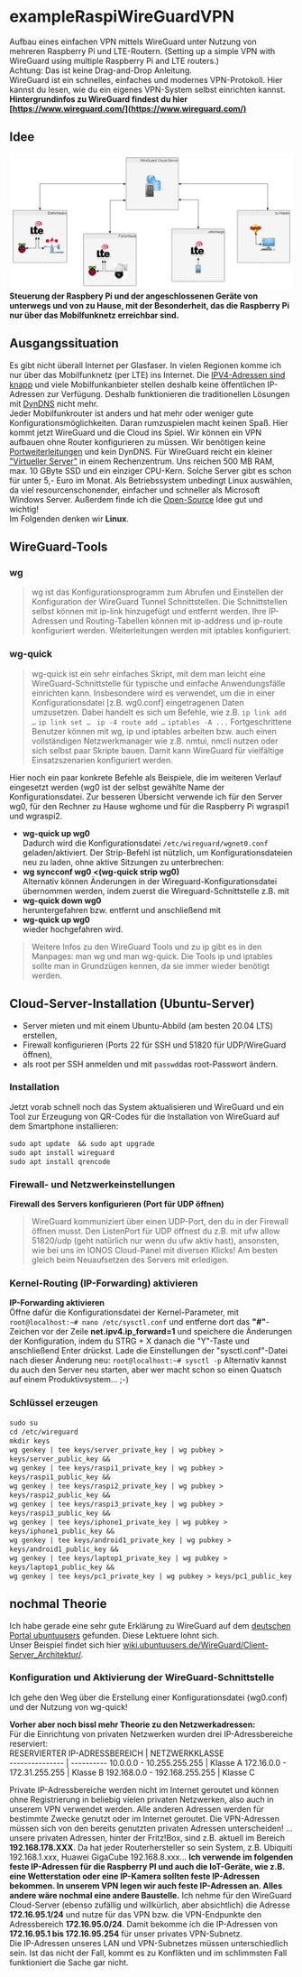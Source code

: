 # exampleRaspiWireGuardVPN
Aufbau eines einfachen VPN mittels WireGuard unter Nutzung von mehreren Raspberry Pi und LTE-Routern.
(Setting up a simple VPN with WireGuard using multiple Raspberry Pi and LTE routers.)  
Achtung: Das ist keine Drag-and-Drop Anleitung.  
WireGuard ist ein schnelles, einfaches und modernes VPN-Protokoll. Hier kannst du lesen, wie du ein eigenes VPN-System selbst einrichten kannst. 
**Hintergrundinfos zu WireGuard findest du hier [https://www.wireguard.com/](https://www.wireguard.com/)** 
## Idee ##
![Netzwerk](WireGuard_Gartenlaube.png)
**Steuerung der Raspbery Pi und der angeschlossenen Geräte von unterwegs und von zu Hause, mit der Besonderheit, das die Raspberry Pi nur über das Mobilfunknetz erreichbar sind.**
## Ausgangssituation ##
Es gibt nicht überall Internet per Glasfaser. In vielen Regionen komme ich nur über das Mobilfunknetz (per LTE) ins Internet. Die [IPV4-Adressen sind knapp](https://de.wikipedia.org/wiki/IPv4#Adressknappheit) und viele Mobilfunkanbieter stellen deshalb keine öffentlichen IP-Adressen zur Verfügung. Deshalb funktionieren die traditionellen Lösungen mit [DynDNS](https://de.wikipedia.org/wiki/Dynamisches_DNS) nicht mehr.  
Jeder Mobilfunkrouter ist anders und hat mehr oder weniger gute Konfigurationsmöglichkeiten. Daran rumzuspielen macht keinen Spaß. Hier kommt jetzt WireGuard und die Cloud ins Spiel. Wir können ein VPN aufbauen ohne Router konfigurieren zu müssen. Wir benötigen keine [Portweiterleitungen](https://de.wikipedia.org/wiki/Portweiterleitung) und kein DynDNS.
Für WireGuard reicht ein kleiner ["Virtueller Server"](https://de.wikipedia.org/wiki/Virtuelle_Maschine) in einem Rechenzentrum. Uns reichen 500 MB RAM, max. 10 GByte SSD und ein einziger CPU-Kern. Solche Server gibt es schon für unter 5,- Euro im Monat.
Als Betriebssystem unbedingt Linux auswählen, da viel resourcenschonender, einfacher und schneller als Microsoft Windows Server. Außerdem finde ich die [Open-Source](https://de.wikipedia.org/wiki/Open_Source) Idee gut und wichtig!  
Im Folgenden denken wir **Linux**.  
## WireGuard-Tools ##
### wg
> wg ist das Konfigurationsprogramm zum Abrufen und Einstellen der Konfiguration der WireGuard Tunnel Schnittstellen. Die Schnittstellen selbst können mit ip-link hinzugefügt und entfernt werden. Ihre IP-Adressen und Routing-Tabellen können mit ip-address und ip-route konfiguriert werden. Weiterleitungen werden mit iptables konfiguriert.

### wg-quick
> wg-quick ist ein sehr einfaches Skript, mit dem man leicht eine WireGuard-Schnittstelle für typische und einfache Anwendungsfälle einrichten kann. Insbesondere wird es verwendet, um die in einer Konfigurationsdatei [z.B. wg0.conf] eingetragenen Daten umzusetzen. Dabei handelt es sich um Befehle, wie z.B. 
`ip link add …` 
`ip link set … `
`ip -4 route add …`
`iptables -A ...`
Fortgeschrittene Benutzer können mit wg, ip und iptables arbeiten bzw. auch einen vollständigen Netzwerkmanager wie z.B. nmtui, nmcli nutzen oder sich selbst paar Skripte bauen. Damit kann WireGuard für vielfältige Einsatzszenarien konfiguriert werden.

Hier noch ein paar konkrete Befehle als Beispiele, die im weiteren Verlauf eingesetzt werden (wg0 ist der selbst gewählte Name der Konfigurationsdatei. Zur besseren Übersicht verwende ich für den Server wg0, für den Rechner zu Hause wghome und für die Raspberry Pi wgraspi1 und wgraspi2.
- **wg-quick up wg0**  
Dadurch wird die Konfigurationsdatei `/etc/wireguard/wgnet0.conf` geladen/aktiviert.
Der Strip-Befehl ist nützlich, um Konfigurationsdateien neu zu laden, ohne aktive Sitzungen zu unterbrechen:
- **wg syncconf wg0 <(wg-quick strip wg0)**  
Alternativ können Änderungen in der Wireguard-Konfigurationsdatei übernommen werden, indem zuerst die Wireguard-Schnittstelle z.B. mit
- **wg-quick down wg0**  
heruntergefahren bzw. entfernt und anschließend mit
- **wg-quick up wg0**  
wieder hochgefahren wird.

>Weitere Infos zu den WireGuard Tools und zu ip gibt es in den Manpages: man wg und man wg-quick. Die Tools ip und iptables sollte man in Grundzügen kennen, da sie immer wieder benötigt werden.

## Cloud-Server-Installation (Ubuntu-Server) ##
- Server mieten und mit einem Ubuntu-Abbild (am besten 20.04 LTS) erstellen, 
- Firewall konfigurieren (Ports 22 für SSH und 51820 für UDP/WireGuard öffnen),
- als root per SSH anmelden und mit `passwd`das root-Passwort ändern.

### Installation ###
Jetzt vorab schnell noch das System aktualisieren und WireGuard und ein Tool zur Erzeugung von QR-Codes für die Installation von WireGuard auf dem Smartphone installieren: 
```
sudo apt update  && sudo apt upgrade  
sudo apt install wireguard  
sudo apt install qrencode  
```

### Firewall- und Netzwerkeinstellungen
**Firewall des Servers konfigurieren (Port für UDP öffnen)**  
>WireGuard kommuniziert über einen UDP-Port, den du in der Firewall öffnen musst. Den ListenPort für UDP öffnest du z.B. mit ufw allow 51820/udp (geht natürlich nur wenn du  ufw aktiv hast), ansonsten, wie bei uns im IONOS Cloud-Panel mit diversen Klicks! Am besten gleich beim Neuaufsetzen des Servers mit erledigen.

### Kernel-Routing (IP-Forwarding) aktivieren
**IP-Forwarding aktivieren**  
Öffne dafür die Konfigurationsdatei der Kernel-Parameter, mit 
`root@localhost:~# nano /etc/sysctl.conf`
und entferne dort das **"#"**-Zeichen vor der Zeile **net.ipv4.ip_forward=1**
und speichere die Änderungen der Konfiguration, indem du STRG + X danach die "Y"-Taste und anschließend Enter drückst.
Lade die Einstellungen der "sysctl.conf"-Datei nach dieser Änderung neu:
`root@localhost:~# sysctl -p`
Alternativ kannst du auch den Server neu starten, aber wer macht schon so einen Quatsch auf einem Produktivsystem…  ;-)

### Schlüssel erzeugen ###
```
sudo su  
cd /etc/wireguard  
mkdir keys  
wg genkey | tee keys/server_private_key | wg pubkey > keys/server_public_key &&  
wg genkey | tee keys/raspi1_private_key | wg pubkey > keys/raspi1_public_key &&  
wg genkey | tee keys/raspi2_private_key | wg pubkey > keys/raspi2_public_key &&  
wg genkey | tee keys/raspi3_private_key | wg pubkey > keys/raspi3_public_key &&  
wg genkey | tee keys/iphone1_private_key | wg pubkey > keys/iphone1_public_key &&  
wg genkey | tee keys/android1_private_key | wg pubkey > keys/android1_public_key &&  
wg genkey | tee keys/laptop1_private_key | wg pubkey > keys/laptop1_public_key &&   
wg genkey | tee keys/pc1_private_key | wg pubkey > keys/pc1_public_key  
```
## nochmal Theorie ##
Ich habe gerade eine sehr gute Erklärung zu WireGuard auf dem [deutschen Portal ubuntuusers](https://wiki.ubuntuusers.de/WireGuard/) gefunden. Diese Lektuere lohnt sich.  
Unser Beispiel findet sich hier [wiki.ubuntuusers.de/WireGuard/Client-Server_Architektur/](https://wiki.ubuntuusers.de/WireGuard/Client-Server_Architektur/).

### Konfiguration und Aktivierung der WireGuard-Schnittstelle 
Ich gehe den Weg über die Erstellung einer Konfigurationsdatei (wg0.conf) und der Nutzung von wg-quick!

**Vorher aber noch bissl mehr Theorie zu den Netzwerkadressen:**  
Für die Einrichtung von privaten Netzwerken wurden drei IP-Adressbereiche reserviert:  
RESERVIERTER IP-ADRESSBEREICH | NETZWERKKLASSE  
--------------- | ---------- 
10.0.0.0 - 10.255.255.255 | Klasse A
172.16.0.0 - 172.31.255.255 | Klasse B
192.168.0.0 - 192.168.255.255 | Klasse C

Private IP-Adressbereiche werden nicht im Internet geroutet und können ohne Registrierung in beliebig vielen privaten Netzwerken, also auch in unserem VPN verwendet werden. Alle anderen Adressen werden für bestimmte Zwecke genutzt oder im Internet geroutet. Die VPN-Adressen müssen sich von den bereits genutzten privaten Adressen unterscheiden!
... unsere privaten Adressen, hinter der Fritz!Box, sind z.B. aktuell im Bereich **192.168.178.XXX**. Da hat jeder Routerhersteller so sein System, z.B. Ubiquiti 192.168.1.xxx, Huawei GigaCube 192.168.8.xxx...
**Ich verwende im folgenden feste IP-Adressen für die Raspberry PI und auch die IoT-Geräte, wie z.B. eine Wetterstation oder eine IP-Kamera sollten feste IP-Adressen bekommen. In unserem VPN legen wir auch feste IP-Adressen an. Alles andere wäre nochmal eine andere Baustelle.**
Ich nehme für den WireGuard Cloud-Server (ebenso zufällig und willkürlich, aber absichtlich) die Adresse **172.16.95.1/24** und nutze für das VPN bzw. die VPN-Endpunkte den Adressbereich **172.16.95.0/24**. Damit bekomme ich die IP-Adressen von **172.16.95.1 bis 172.16.95.254** für unser privates VPN-Subnetz.  
Die IP-Adressen unseres LAN und VPN-Subnetzes müssen unterschiedlich sein. Ist das nicht der Fall, kommt es zu Konflikten und im schlimmsten Fall funktioniert die Sache gar nicht. 
